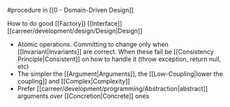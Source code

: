 #procedure in [[0 - Domain-Driven Design]]

How to do good [[Factory]] [[Interface]] [[carreer/development/design/Design|Design]]

- Atomic operations. Committing to change only when [[Invariant|Invariants]] are correct. When these fail be [[Consistency Principle|Consistent]] on how to handle it (throw exception, return null, etc)
- The simpler the [[Argument|Arguments]], the [[Low-Coupling|lower the coupling]] and [[Complex|Complexity]]
- Prefer [[carreer/development/programming/Abstraction|abstract]] arguments over [[Concretion|Concrete]] ones

